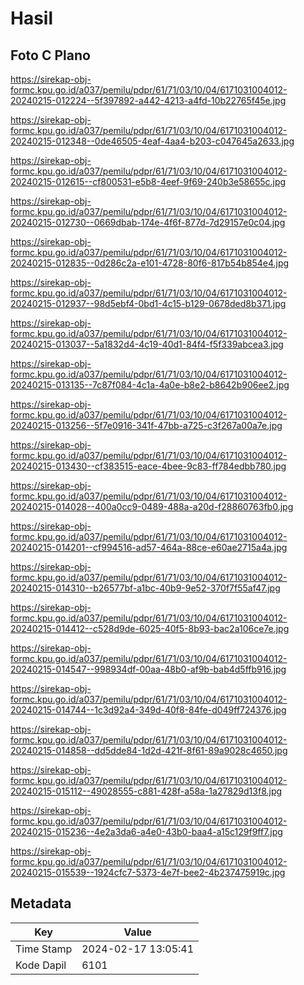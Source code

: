 # Hasil

## Foto C Plano

https://sirekap-obj-formc.kpu.go.id/a037/pemilu/pdpr/61/71/03/10/04/6171031004012-20240215-012224--5f397892-a442-4213-a4fd-10b22765f45e.jpg

https://sirekap-obj-formc.kpu.go.id/a037/pemilu/pdpr/61/71/03/10/04/6171031004012-20240215-012348--0de46505-4eaf-4aa4-b203-c047645a2633.jpg

https://sirekap-obj-formc.kpu.go.id/a037/pemilu/pdpr/61/71/03/10/04/6171031004012-20240215-012615--cf800531-e5b8-4eef-9f69-240b3e58655c.jpg

https://sirekap-obj-formc.kpu.go.id/a037/pemilu/pdpr/61/71/03/10/04/6171031004012-20240215-012730--0669dbab-174e-4f6f-877d-7d29157e0c04.jpg

https://sirekap-obj-formc.kpu.go.id/a037/pemilu/pdpr/61/71/03/10/04/6171031004012-20240215-012835--0d286c2a-e101-4728-80f6-817b54b854e4.jpg

https://sirekap-obj-formc.kpu.go.id/a037/pemilu/pdpr/61/71/03/10/04/6171031004012-20240215-012937--98d5ebf4-0bd1-4c15-b129-0678ded8b371.jpg

https://sirekap-obj-formc.kpu.go.id/a037/pemilu/pdpr/61/71/03/10/04/6171031004012-20240215-013037--5a1832d4-4c19-40d1-84f4-f5f339abcea3.jpg

https://sirekap-obj-formc.kpu.go.id/a037/pemilu/pdpr/61/71/03/10/04/6171031004012-20240215-013135--7c87f084-4c1a-4a0e-b8e2-b8642b906ee2.jpg

https://sirekap-obj-formc.kpu.go.id/a037/pemilu/pdpr/61/71/03/10/04/6171031004012-20240215-013256--5f7e0916-341f-47bb-a725-c3f267a00a7e.jpg

https://sirekap-obj-formc.kpu.go.id/a037/pemilu/pdpr/61/71/03/10/04/6171031004012-20240215-013430--cf383515-eace-4bee-9c83-ff784edbb780.jpg

https://sirekap-obj-formc.kpu.go.id/a037/pemilu/pdpr/61/71/03/10/04/6171031004012-20240215-014028--400a0cc9-0489-488a-a20d-f28860763fb0.jpg

https://sirekap-obj-formc.kpu.go.id/a037/pemilu/pdpr/61/71/03/10/04/6171031004012-20240215-014201--cf994516-ad57-464a-88ce-e60ae2715a4a.jpg

https://sirekap-obj-formc.kpu.go.id/a037/pemilu/pdpr/61/71/03/10/04/6171031004012-20240215-014310--b26577bf-a1bc-40b9-9e52-370f7f55af47.jpg

https://sirekap-obj-formc.kpu.go.id/a037/pemilu/pdpr/61/71/03/10/04/6171031004012-20240215-014412--c528d9de-6025-40f5-8b93-bac2a106ce7e.jpg

https://sirekap-obj-formc.kpu.go.id/a037/pemilu/pdpr/61/71/03/10/04/6171031004012-20240215-014547--998934df-00aa-48b0-af9b-bab4d5ffb916.jpg

https://sirekap-obj-formc.kpu.go.id/a037/pemilu/pdpr/61/71/03/10/04/6171031004012-20240215-014744--1c3d92a4-349d-40f8-84fe-d049ff724376.jpg

https://sirekap-obj-formc.kpu.go.id/a037/pemilu/pdpr/61/71/03/10/04/6171031004012-20240215-014858--dd5dde84-1d2d-421f-8f61-89a9028c4650.jpg

https://sirekap-obj-formc.kpu.go.id/a037/pemilu/pdpr/61/71/03/10/04/6171031004012-20240215-015112--49028555-c881-428f-a58a-1a27829d13f8.jpg

https://sirekap-obj-formc.kpu.go.id/a037/pemilu/pdpr/61/71/03/10/04/6171031004012-20240215-015236--4e2a3da6-a4e0-43b0-baa4-a15c129f9ff7.jpg

https://sirekap-obj-formc.kpu.go.id/a037/pemilu/pdpr/61/71/03/10/04/6171031004012-20240215-015539--1924cfc7-5373-4e7f-bee2-4b237475919c.jpg


## Metadata

| Key        | Value               |
| ---------- | ------------------- |
| Time Stamp | 2024-02-17 13:05:41 |
| Kode Dapil | 6101                |



